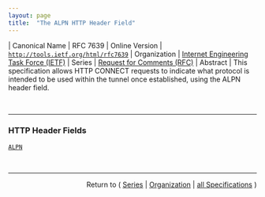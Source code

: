 ```yaml
---
layout: page
title:  "The ALPN HTTP Header Field"
---
```


| Canonical Name | RFC 7639
| Online Version | [`http://tools.ietf.org/html/rfc7639`](http://tools.ietf.org/html/rfc7639)
| Organization | [Internet Engineering Task Force (IETF)](..)
| Series | [Request for Comments (RFC)](.)
| Abstract | This specification allows HTTP CONNECT requests to indicate what protocol is intended to be used within the tunnel once established, using the ALPN header field.

<br/>
<hr/>

### HTTP Header Fields

[`ALPN`](/concepts/http-header/ALPN "Clients include the ALPN header field in an HTTP CONNECT request to indicate the application-layer protocol that a client intends to use within the tunnel, or a set of protocols that might be used within the tunnel.")



<br/>
<hr/>

<p style="text-align: right">Return to ( <a href="./">Series</a> | <a href="../">Organization</a> | <a href="../../">all Specifications</a> )</p>